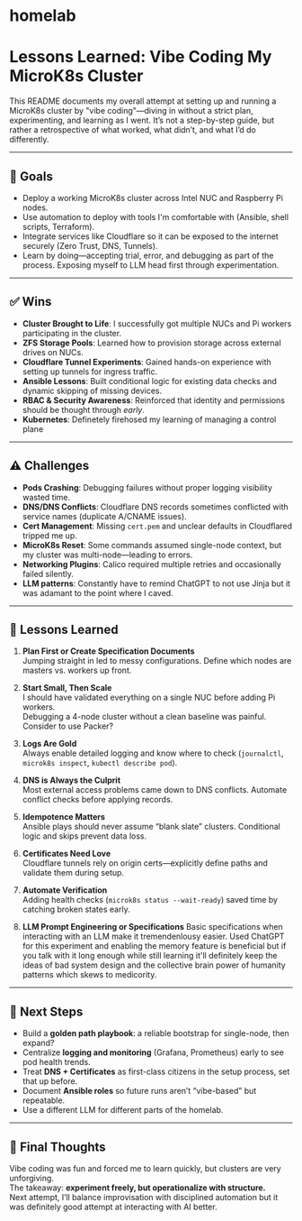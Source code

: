 # homelab

# Lessons Learned: Vibe Coding My MicroK8s Cluster

This README documents my overall attempt at setting up and running a MicroK8s cluster by "vibe coding"—diving in without a strict plan, experimenting, and learning as I went.
It’s not a step-by-step guide, but rather a retrospective of what worked, what didn’t, and what I’d do differently.

---

## 🎯 Goals
- Deploy a working MicroK8s cluster across Intel NUC and Raspberry Pi nodes.
- Use automation to deploy with tools I'm comfortable with (Ansible, shell scripts, Terraform).
- Integrate services like Cloudflare so it can be exposed to the internet securely (Zero Trust, DNS, Tunnels).
- Learn by doing—accepting trial, error, and debugging as part of the process. Exposing myself to LLM head first through experimentation.

---

## ✅ Wins
- **Cluster Brought to Life**: I successfully got multiple NUCs and Pi workers participating in the cluster.
- **ZFS Storage Pools**: Learned how to provision storage across external drives on NUCs.
- **Cloudflare Tunnel Experiments**: Gained hands-on experience with setting up tunnels for ingress traffic.
- **Ansible Lessons**: Built conditional logic for existing data checks and dynamic skipping of missing devices.
- **RBAC & Security Awareness**: Reinforced that identity and permissions should be thought through *early*.
- **Kubernetes**: Definetely firehosed my learning of managing a control plane
---

## ⚠️ Challenges
- **Pods Crashing**: Debugging failures without proper logging visibility wasted time.
- **DNS/DNS Conflicts**: Cloudflare DNS records sometimes conflicted with service names (duplicate A/CNAME issues).
- **Cert Management**: Missing `cert.pem` and unclear defaults in Cloudflared tripped me up.
- **MicroK8s Reset**: Some commands assumed single-node context, but my cluster was multi-node—leading to errors.
- **Networking Plugins**: Calico required multiple retries and occasionally failed silently.
- **LLM patterns**: Constantly have to remind ChatGPT to not use Jinja but it was adamant to the point where I caved.

---

## 🤔 Lessons Learned

1. **Plan First or Create Specification Documents**  
   Jumping straight in led to messy configurations. Define which nodes are masters vs. workers up front.

2. **Start Small, Then Scale**  
   I should have validated everything on a single NUC before adding Pi workers.  
   Debugging a 4-node cluster without a clean baseline was painful.
   Consider to use Packer?

3. **Logs Are Gold**  
   Always enable detailed logging and know where to check (`journalctl`, `microk8s inspect`, `kubectl describe pod`).

4. **DNS is Always the Culprit**  
   Most external access problems came down to DNS conflicts. Automate conflict checks before applying records.

5. **Idempotence Matters**  
   Ansible plays should never assume “blank slate” clusters. Conditional logic and skips prevent data loss.

6. **Certificates Need Love**  
   Cloudflare tunnels rely on origin certs—explicitly define paths and validate them during setup.

7. **Automate Verification**  
   Adding health checks (`microk8s status --wait-ready`) saved time by catching broken states early.

8. **LLM Prompt Engineering or Specifications**
    Basic specifications when interacting with an LLM make it tremendenlousy easier. Used ChatGPT for this experiment and enabling the memory feature is beneficial but if you talk with it long enough while still learning it'll definitely keep the ideas of bad system design and the collective brain power of humanity patterns which skews to medicority.

---

## 🔮 Next Steps
- Build a **golden path playbook**: a reliable bootstrap for single-node, then expand?
- Centralize **logging and monitoring** (Grafana, Prometheus) early to see pod health trends.
- Treat **DNS + Certificates** as first-class citizens in the setup process, set that up before.
- Document **Ansible roles** so future runs aren’t “vibe-based” but repeatable.
- Use a different LLM for different parts of the homelab.

---

## 📝 Final Thoughts
Vibe coding was fun and forced me to learn quickly, but clusters are very unforgiving.  
The takeaway: **experiment freely, but operationalize with structure.**  
Next attempt, I’ll balance improvisation with disciplined automation but it was definitely good attempt at interacting with AI better.
